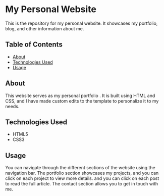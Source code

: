 # My Personal Website

This is the repository for my personal website. It showcases my portfolio, blog, and other information about me.

## Table of Contents

- [About](#about)
- [Technologies Used](#technologies-used)
- [Usage](#usage)

## About

This website serves as my personal portfolio . It is built using HTML and CSS, and I have made custom edits to the template to personalize it to my needs.

## Technologies Used

- HTML5
- CSS3


## Usage

You can navigate through the different sections of the website using the navigation bar. The portfolio section showcases my projects, and you can click on each project to view more details. and you can click on each post to read the full article. The contact section allows you to get in touch with me.
